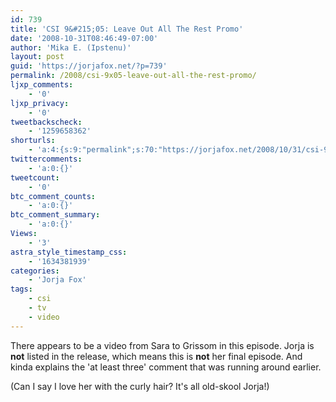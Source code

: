 ```yaml
---
id: 739
title: 'CSI 9&#215;05: Leave Out All The Rest Promo'
date: '2008-10-31T08:46:49-07:00'
author: 'Mika E. (Ipstenu)'
layout: post
guid: 'https://jorjafox.net/?p=739'
permalink: /2008/csi-9x05-leave-out-all-the-rest-promo/
ljxp_comments:
    - '0'
ljxp_privacy:
    - '0'
tweetbackscheck:
    - '1259658362'
shorturls:
    - 'a:4:{s:9:"permalink";s:70:"https://jorjafox.net/2008/10/31/csi-9x05-leave-out-all-the-rest-promo/";s:7:"tinyurl";s:25:"http://tinyurl.com/lcvbhl";s:4:"isgd";s:18:"http://is.gd/53d3D";s:5:"bitly";s:20:"http://bit.ly/4UbYs1";}'
twittercomments:
    - 'a:0:{}'
tweetcount:
    - '0'
btc_comment_counts:
    - 'a:0:{}'
btc_comment_summary:
    - 'a:0:{}'
Views:
    - '3'
astra_style_timestamp_css:
    - '1634381939'
categories:
    - 'Jorja Fox'
tags:
    - csi
    - tv
    - video
---
```


There appears to be a video from Sara to Grissom in this episode.  Jorja is <b>not</b> listed in the release, which means this is <b>not</b> her final episode.  And kinda explains the 'at least three' comment that was running around earlier.

<div style="text-align: center; margin: auto"><object type="application/x-shockwave-flash" style="width:450px; height:366px;" data="http://www.youtube.com/v/u0HWvY6pHvk">
<param name="movie" value="http://www.youtube.com/v/u0HWvY6pHvk" />
</object></div>

(Can I say I love her with the curly hair? It's all old-skool Jorja!)